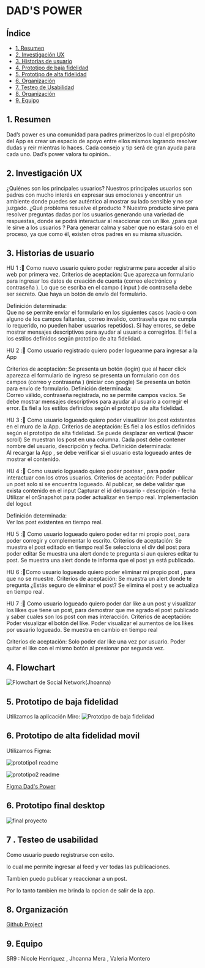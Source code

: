 # DAD'S POWER



## Índice

* [1. Resumen](#1-preámbulo)
* [2. Investigación UX](#2-Ivestigación-UX)
* [3. Historias de usuario](#3-Hstorias-de-usuario)
* [4. Prototipo de baja fidelidad](#4-Prototipo-de-alta-calidad)
* [5. Prototipo de alta fidelidad](#5-Prototipo-de-alta-calidad)
* [6. Organización](#6-Organización)
* [7. Testeo de Usabilidad](#7-Testeo-de-usabilidad)
* [8. Organización](#8-Organización)
* [9. Equipo](#9-Equipo)



## 1. Resumen 

Dad’s power es una comunidad para padres primerizos lo cual el propósito del App es crear un espacio de apoyo entre ellos mismos logrando  resolver dudas y reír mientras lo haces.
Cada consejo y tip será de gran ayuda para cada uno. Dad’s power valora tu opinión..



## 2. Investigación UX

¿Quiénes son los principales usuarios? 
Nuestros principales usuarios son padres con mucho interés en expresar sus emociones y encontrar un ambiente donde puedes ser auténtico al mostrar su lado sensible  y no ser juzgado. 
¿Qué problema resuelve el producto ? 
Nuestro producto sirve para resolver preguntas dadas por los usuarios generando una variedad de respuestas, donde se podrá interactuar al reaccionar con un like.
¿para qué le sirve a los usuarios ?
Para generar calma y saber que no estará solo en el proceso, ya que  como él, existen otros padres en su misma situación. 


## 3. Historias de usuario

HU 1 :📝
Como nuevo usuario quiero poder registrarme para acceder al sitio web por primera vez.
Criterios de aceptación:
Que aparezca un formulario para ingresar los datos de creación de cuenta (correo electrónico y contraseña ).
Lo que se escriba en el campo ( input ) de contraseña debe ser secreto.
Que haya un botón de envío del formulario.

Definición determinada:  
Que no se permite enviar el formulario en los siguientes casos (vacío o con alguno de los campos faltantes, correo invalido, contraseña que no cumpla lo requerido, no pueden haber usuarios repetidos).
Si hay errores, se debe mostrar mensajes descriptivos para ayudar al usuario a corregirlos.
El fiel a los estilos definidos según prototipo de alta fidelidad.

HU 2 :📝
Como usuario registrado quiero poder loguearme para ingresar a la App

   Criterios de aceptación:
Se presenta un botón (login) que al hacer click aparezca el formulario de ingreso
se presenta un formulario con dos campos (correo y contraseña ) (iniciar con google)
Se presenta un botón para envío de formulario.
Definición determinada:  
Correo válido, contraseña registrada, no se permite campos vacíos.
Se debe mostrar mensajes descriptivos para ayudar al usuario a corregir el error.
Es fiel a los estilos definidos según el prototipo de alta fidelidad.

HU 3 :📝
Como usuario logueado quiero poder visualizar los post existentes en el muro de la App.
  Criterios de aceptación:
Es fiel a los estilos definidos según el prototipo de alta fidelidad.
Se puede desplazar en vertical (hacer scroll)
Se muestran los post en una columna.
Cada post debe contener nombre del usuario, descripción y fecha.
Definición determinada:  
Al recargar la App , se debe verificar si el usuario esta logueado antes de mostrar el contenido.

HU 4 :📝
Como usuario logueado quiero poder postear , para poder interactuar con los otros usuarios.
 Criterios de aceptación:
Poder publicar un post solo si se encuentra logueado.
Al publicar, se debe validar que exista contenido en el input
Capturar el id del usuario - descripción - fecha 
Utilizar el onSnapshot para poder actualizar en tiempo real.
Implementación del logout

Definición determinada:  
Ver los post existentes en tiempo real.

HU 5 :📝
Como usuario logueado quiero poder editar mi propio post, para poder corregir y complementar lo escrito.
Criterios de aceptación:
Se muestra el post editado en tiempo real
Se selecciona el div del post para poder editar 
Se muestra una alert donde te pregunta si aun quieres editar tu post.
Se muestra una alert donde te informa que el post ya está publicado.

HU 6 :📝Como usuario logueado quiero poder eliminar mi propio post , para que no se muestre. 
Criterios de aceptación:
Se muestra un alert donde te pregunta ¿Estás seguro de eliminar el post?
Se elimina el post y se actualiza en tiempo real.

HU 7 :📝
Como usuario logueado quiero poder dar like a un post y visualizar los likes que tiene un post, para demostrar que me agrado el post publicado y saber cuales son los post con mas interacción. 
Criterios de aceptación:
Poder visualizar el botón del like.
Poder visualizar el aumentos de los likes por usuario logueado.
Se muestra en cambio en tiempo real 

Criterios de aceptación:
Solo poder dar like una vez por usuario.
Poder quitar el like con el mismo botón al presionar por segunda vez.

## 4. Flowchart
![Flowchart de Social Network(Jhoanna)](https://user-images.githubusercontent.com/113317909/233809441-d0ea4e58-5d05-4e84-b7c3-821e5a58dfac.PNG)

## 5. Prototipo de baja fidelidad
Utilizamos la aplicación Miro:
![Prototipo de baja fidelidad ](https://user-images.githubusercontent.com/113317909/217308821-e4b535d8-6dd7-43d6-9ec9-8dd066bfef6c.png)


## 6. Prototipo de alta fidelidad movil 
Utilizamos Figma: 

![prototipo1 readme](https://user-images.githubusercontent.com/113317909/217311707-00d1802b-2776-4446-a699-57211640b0dd.PNG)

![prototipo2 readme](https://user-images.githubusercontent.com/113317909/217311792-607fd0e4-79eb-46bf-a710-7abfc39e97c9.PNG)


 [Figma Dad's Power](https://www.figma.com/file/1MHOh4djL5qDU49IhIfA0M/PROTOTIPO-DE-ALTA-RED-SOCIAL-NVJ?node-id=0%3A1&t=YXrYsFT15GoG3kM0-0)
 
 ## 6. Prototipo final desktop
 ![final proyecto](https://user-images.githubusercontent.com/108588943/217341298-51875e2d-0458-4b3d-a1c3-c0a79dcb436c.png)


 ## 7 . Testeo de usabilidad 
Como usuario puedo registrarse con exito.

lo cual me  permite ingresar al feed y ver todas las publicaciones.

Tambien puedo publicar y reaccionar a un post.

Por lo tanto tambien me brinda la opcion de salir de la app.



 ## 8. Organización

[Github Project](https://github.com/users/tianitol/projects/1/views/1)


## 9. Equipo
SR9 : Nicole Henriquez , Jhoanna Mera , Valeria Montero


